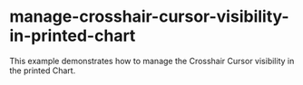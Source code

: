 # manage-crosshair-cursor-visibility-in-printed-chart
This example demonstrates how to manage the Crosshair Cursor visibility in the printed Chart.
